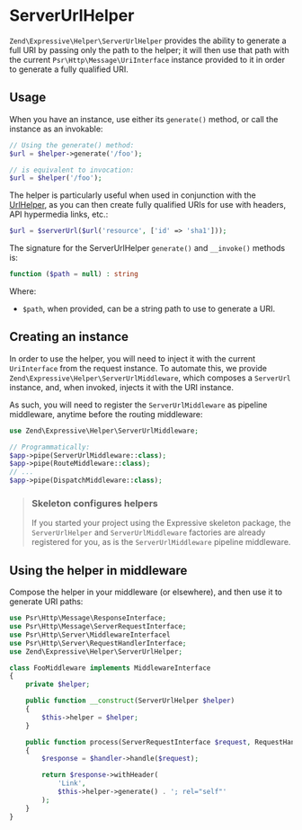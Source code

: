 # ServerUrlHelper

`Zend\Expressive\Helper\ServerUrlHelper` provides the ability to generate a full
URI by passing only the path to the helper; it will then use that path with the
current `Psr\Http\Message\UriInterface` instance provided to it in order to
generate a fully qualified URI.

## Usage

When you have an instance, use either its `generate()` method, or call the
instance as an invokable:

```php
// Using the generate() method:
$url = $helper->generate('/foo');

// is equivalent to invocation:
$url = $helper('/foo');
```

The helper is particularly useful when used in conjunction with the
[UrlHelper](url-helper.md), as you can then create fully qualified URIs for use
with headers, API hypermedia links, etc.:

```php
$url = $serverUrl($url('resource', ['id' => 'sha1']));
```

The signature for the ServerUrlHelper `generate()` and `__invoke()` methods is:

```php
function ($path = null) : string
```

Where:

- `$path`, when provided, can be a string path to use to generate a URI.

## Creating an instance

In order to use the helper, you will need to inject it with the current
`UriInterface` from the request instance. To automate this, we provide
`Zend\Expressive\Helper\ServerUrlMiddleware`, which composes a `ServerUrl`
instance, and, when invoked, injects it with the URI instance.

As such, you will need to register the `ServerUrlMiddleware` as pipeline
middleware, anytime before the routing middleware:

```php
use Zend\Expressive\Helper\ServerUrlMiddleware;

// Programmatically:
$app->pipe(ServerUrlMiddleware::class);
$app->pipe(RouteMiddleware::class);
// ...
$app->pipe(DispatchMiddleware::class);
```

> ### Skeleton configures helpers
>
> If you started your project using the Expressive skeleton package, the
> `ServerUrlHelper` and `ServerUrlMiddleware` factories are already registered
> for you, as is the `ServerUrlMiddleware` pipeline middleware.

## Using the helper in middleware

Compose the helper in your middleware (or elsewhere), and then use it to
generate URI paths:

```php
use Psr\Http\Message\ResponseInterface;
use Psr\Http\Message\ServerRequestInterface;
use Psr\Http\Server\MiddlewareInterfacel
use Psr\Http\Server\RequestHandlerInterface;
use Zend\Expressive\Helper\ServerUrlHelper;

class FooMiddleware implements MiddlewareInterface
{
    private $helper;

    public function __construct(ServerUrlHelper $helper)
    {
        $this->helper = $helper;
    }

    public function process(ServerRequestInterface $request, RequestHandlerInterface $handler) : ResponseInterface
    {
        $response = $handler->handle($request);

        return $response->withHeader(
            'Link',
            $this->helper->generate() . '; rel="self"'
        );
    }
}
```
